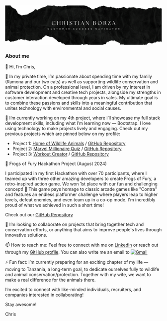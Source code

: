 ![Profile Photo](assets/images/banner.png)

### About me

👋 Hi, I’m Chris,

👀 In my private time, I’m passionate about spending time with my family (Ramona and our two cats) as well as supporting wildlife conservation and animal protection. On a professional level, I am driven by my interest in software development and creative tech projects, alongside my strengths in customer interaction developed through years in sales. My ultimate goal is to combine these passions and skills into a meaningful contribution that unites technology with environmental and social causes.

🌱 I’m currently working on my 4th project, where I’ll showcase my full stack development skills, including what I’m learning now — Bootstrap. I love using technology to make projects lively and engaging. Check out my previous projects which are pinned below on my profile:

- Project 1: [Home of Wildlife Animals](https://chriscross1983.github.io/Home-of-wildlife-animals/) / [GitHub Repository](https://github.com/ChrisCross1983/Home-of-wildlife-animals)
- Project 2: [Marvel Millionaire Quiz](https://chriscross1983.github.io/Marvel-Millionaire/) / [GitHub Repository](https://github.com/ChrisCross1983/Marvel-Millionaire)
- Project 3: [Workout Creator](https://workout-creator-228871cd4fa2.herokuapp.com/) / [GitHub Repository](https://github.com/ChrisCross1983/pp3-workout-creator)

🐸 Frogs of Fury Hackathon Project (August 2024)

I participated in my first Hackathon with over 70 participants, where I teamed up with three other amazing developers to create Frogs of Fury, a retro-inspired action game. We won 1st place with our fun and challenging concept! 🎉 This game pays homage to classic arcade games like "Contra" and features an endless platformer challenge where players leap to higher levels, defeat enemies, and even team up in a co-op mode. I'm incredibly proud of what we achieved in such a short time!

Check out our [GitHub Repository](https://github.com/ChrisCross1983/team_9_august_2024_chris?tab=readme-ov-file)

💞️ I’m looking to collaborate on projects that bring together tech and conservation efforts, or anything that aims to improve people's lives through innovative solutions.

📫 How to reach me: Feel free to connect with me on [LinkedIn](https://www.linkedin.com/in/borzachristian/) or reach out through my [GitHub profile](https://github.com/ChrisCross1983). You can also write me an email to [![ Gmail ](https://img.shields.io/badge/Gmail-gmail?logo=gmail&logoColor=white&labelColor=%234b034b&color=black)](mailto:cborza83@googlemail.com "Email Me")

⚡ Fun fact: I’m currently preparing for an exciting chapter of my life — moving to Tanzania, a long-term goal, to dedicate ourselves fully to wildlife and animal conservation/protection. Together with my wife, we want to make a real difference for the animals there.

I’m excited to connect with like-minded individuals, recruiters, and companies interested in collaborating!

Stay awesome!

Chris

<!---
ChrisCross1983/ChrisCross1983 is a ✨ special ✨ repository because its `README.md` (this file) appears on your GitHub profile.
You can click the Preview link to take a look at your changes.
--->

